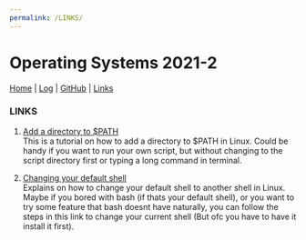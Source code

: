 ```yaml
---
permalink: /LINKS/
---
```

# Operating Systems 2021-2 

[Home](https://aghoz-i.github.io/os212/) | [Log](TXT/mylog.txt) | [GitHub](https://github.com/aghoz-i/os212) | [Links]({{site.baseurl}}/LINKS/)

### LINKS

1. [Add a directory to $PATH](https://www.howtogeek.com/658904/how-to-add-a-directory-to-your-path-in-linux/)<br>
 This is a tutorial on how to add a directory to $PATH in Linux. Could be handy if you want to run your own script, but without changing to the script directory first or typing a long command in terminal.

2. [Changing your default shell](https://www.howtogeek.com/669835/how-to-change-your-default-shell-on-linux-with-chsh/)<br>
 Explains on how to change your default shell to another shell in Linux. Maybe if you bored with bash (if thats your default shell), or you want to try some feature that bash doesnt have naturally, you can follow the steps in this link to change your current shell (But ofc you have to have it install it first).
